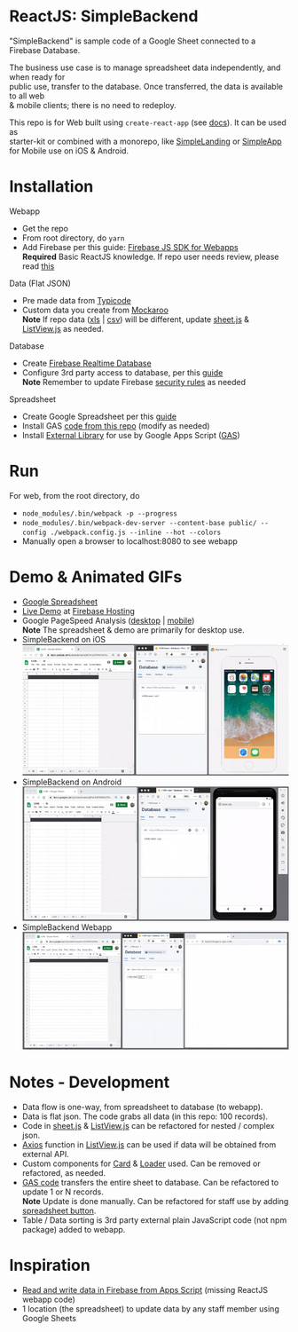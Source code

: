 ReactJS: SimpleBackend
=================
"SimpleBackend" is sample code of a Google Sheet connected to a Firebase Database.

The business use case is to manage spreadsheet data independently, and when ready for    
public use, transfer to the database. Once transferred, the data is available to all web     
& mobile clients; there is no need to redeploy. 

This repo is for Web built using ```create-react-app``` (see [docs](https://reactjs.org/docs/create-a-new-react-app.html#create-react-app)). It can be used as     
starter-kit or combined with a monorepo, like [SimpleLanding](https://github.com/og-pr/public_ticket.530) or [SimpleApp](https://github.com/ottograjeda/public_ticket.528)     
for Mobile use on iOS & Android.


Installation
============

Webapp
*  Get the repo
* From root directory, do ```yarn```
* Add Firebase per this guide: [Firebase JS SDK for Webapps](https://firebase.google.com/docs/web/setup/)    
**Required** Basic ReactJS knowledge. If repo user needs review, please read [this](https://www.taniarascia.com/getting-started-with-react/) 

Data (Flat JSON)
* Pre made data from [Typicode](https://jsonplaceholder.typicode.com/)
* Custom data you create from [Mockaroo](https://mockaroo.com/)    
**Note** If repo data ([xls](https://github.com/ottograjeda/public_ticket.536/blob/master/tente/app/gas/data.xlsx) | [csv](https://github.com/ottograjeda/public_ticket.536/blob/master/tente/app/gas/data.csv)) will be different, update [sheet.js](https://github.com/ottograjeda/public_ticket.536/blob/master/tente/app/gas/sheet.js) & [ListView.js](https://github.com/ottograjeda/public_ticket.536/blob/master/tente/app/components/List/ListView.js) as needed.

Database
* Create [Firebase Realtime Database](https://firebase.google.com/products/realtime-database/)
* Configure 3rd party access to database, per this [guide](https://firebase.google.com/docs/storage/web/start)    
**Note** Remember to update Firebase [security rules](https://firebase.google.com/docs/database/security/quickstart) as needed

Spreadsheet
* Create Google Spreadsheet per this [guide](https://support.google.com/docs/answer/6000292?co=GENIE.Platform%3DDesktop&hl=en)
* Install GAS [code from this repo](https://github.com/ottograjeda/public_ticket.536/blob/master/tente/app/gas/sheet.js) (modify as needed)
* Install [External Library](https://sites.google.com/site/scriptsexamples/new-connectors-to-google-services/firebase) for use by Google Apps Script ([GAS](https://developers.google.com/apps-script))

Run
===

For web, from the root directory, do

* ```node_modules/.bin/webpack -p --progress```
* ```node_modules/.bin/webpack-dev-server --content-base public/ --config ./webpack.config.js --inline --hot --colors```
* Manually open a browser to localhost:8080 to see webapp 

Demo & Animated GIFs
===========
* [Google Spreadsheet](https://docs.google.com/spreadsheets/d/1m3JEFMO4zf7em3U4mnXFSttKFHQswltx8LiNM79jZJY/edit?usp=sharing)  
* [Live Demo](https://t-536-react.web.app/) at [Firebase Hosting](https://firebase.google.com/docs/hosting)  
* Google PageSpeed Analysis ([desktop](https://developers.google.com/speed/pagespeed/insights/?url=https%3A%2F%2Ft-536-react.web.app%2F&tab=desktop) | [mobile](https://developers.google.com/speed/pagespeed/insights/?url=https%3A%2F%2Ft-536-react.web.app%2F&tab=mobile))  
**Note** The spreadsheet & demo are primarily for desktop use.  
* SimpleBackend on iOS 
![Animated GIF - Webapp on iOS](https://raw.githubusercontent.com/ottograjeda/public_ticket.536/master/tente/_docs/ezgif-720_ios.gif) 
* SimpleBackend on Android 
![Animated GIF - Webapp on Android](https://raw.githubusercontent.com/ottograjeda/public_ticket.536/master/tente/_docs/ezgif-720_android.gif) 
* SimpleBackend Webapp 
![Animated GIF - Webapp on Desktop](https://raw.githubusercontent.com/ottograjeda/public_ticket.536/master/tente/_docs/ezgif-720_web.gif) 

Notes - Development
===========
* Data flow is one-way, from spreadsheet to database (to webapp).
* Data is flat json. The code grabs all data  (in this repo: 100 records).
* Code in [sheet.js](https://github.com/ottograjeda/public_ticket.536/blob/master/tente/app/gas/sheet.js) & [ListView.js](https://github.com/ottograjeda/public_ticket.536/blob/master/tente/app/components/List/ListView.js) can be refactored for nested / complex json.
* [Axios](https://github.com/axios/axios) function in [ListView.js](https://github.com/ottograjeda/public_ticket.536/blob/master/tente/app/components/List/ListView.js) can be used if data will be obtained from external API.
* Custom components for [Card](https://github.com/ottograjeda/public_ticket.536/tree/master/tente/app/components/Card) & [Loader](https://github.com/ottograjeda/public_ticket.536/tree/master/tente/app/components/Loader) used. Can be removed or refactored, as needed.
* [GAS code](https://github.com/ottograjeda/public_ticket.536/blob/master/tente/app/gas/sheet.js) transfers the entire sheet to database. Can be refactored to update 1 or N records.    
**Note** Update is done manually. Can be refactored for staff use by adding [spreadsheet button](http://googleappscripting.com/google-spreadsheet-button/).
* Table / Data sorting is 3rd party external plain JavaScript code (not npm package) added to webapp.

Inspiration
===========
* [Read and write data in Firebase from Apps Script](https://sites.google.com/site/scriptsexamples/new-connectors-to-google-services/firebase/tutorials/read-and-write-data-in-firebase-from-apps-script) (missing ReactJS webapp code)
* 1 location (the spreadsheet) to update data by any staff member using Google Sheets

